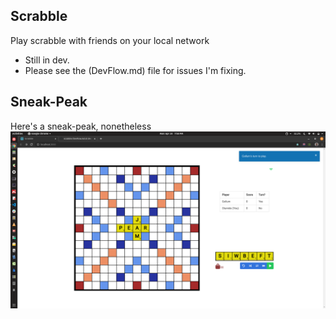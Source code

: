 ## Scrabble
Play scrabble with friends on your local network

* Still in dev.
* Please see the (DevFlow.md) file for issues I'm fixing.

## Sneak-Peak
Here's a sneak-peak, nonetheless
![](screenshot.png)
